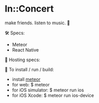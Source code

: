 # In::Concert

make friends. listen to music. 👯

🛠 Specs:
  * Meteor
  * React Native

🔩 Hosting specs:


📲 To install / run / build:
  * install [meteor](https://www.meteor.com/install)
  * for web: $ meteor
  * for iOS simulator: $ meteor run ios
  * for iOS Xcode: $ meteor run ios-device
